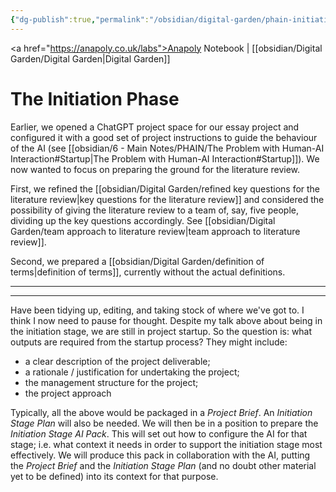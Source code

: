 ```yaml
---
{"dg-publish":true,"permalink":"/obsidian/digital-garden/phain-initiation-phase/","created":"2025-08-14T10:08:28.550+01:00","updated":"2025-08-17T22:13:11.895+01:00"}
---
```


<a href="https://anapoly.co.uk/labs">Anapoly Notebook</a> | [[obsidian/Digital Garden/Digital Garden\|Digital Garden]] 

# The Initiation Phase

Earlier, we opened a ChatGPT project space for our essay project and configured it with a good set of project instructions to guide the behaviour of the AI (see [[obsidian/6 - Main Notes/PHAIN/The Problem with Human-AI Interaction#Startup\|The Problem with Human-AI Interaction#Startup]]). We now wanted to focus on preparing the ground for the literature review. 

First, we refined the [[obsidian/Digital Garden/refined key questions for the literature review\|key questions for the literature review]] and considered the possibility of giving the literature review to a team of, say, five people, dividing up the key questions accordingly. See [[obsidian/Digital Garden/team approach to literature review\|team approach to literature review]]. 

Second, we prepared a [[obsidian/Digital Garden/definition of terms\|definition of terms]], currently without the actual definitions. 

---
---
Have been tidying up, editing, and taking stock of where we've got to. I think I now need to pause for thought. Despite my talk above about being in the initiation stage, we are still in project startup.  So the question is: what outputs are required from the startup process? They might include:

- a clear description of the project deliverable;
- a rationale / justification for undertaking the project;
- the management structure for the project;
- the project approach

Typically, all the above would be packaged in a *Project Brief*.
An *Initiation Stage Plan* will also be needed.
We will then be in a position to prepare the *Initiation Stage AI Pack*. This will set out how to configure the AI for that stage; i.e. what context it needs in order to support the initiation stage most effectively. We will produce this pack in collaboration with the AI, putting the *Project Brief* and the *Initiation Stage Plan* (and no doubt other material yet to be defined) into its context for that purpose.





